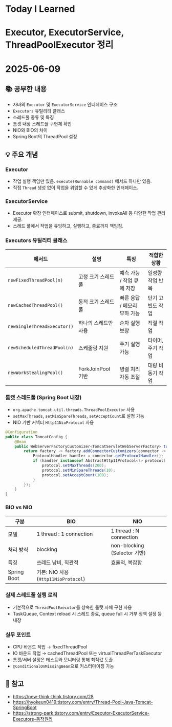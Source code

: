 # Today I Learned  
# Executor, ExecutorService, ThreadPoolExecutor 정리  
# 2025-06-09  

## 📚 공부한 내용  
- 자바의 `Executor` 및 `ExecutorService` 인터페이스 구조  
- `Executors` 유틸리티 클래스  
- 스레드풀 종류 및 특징  
- 톰캣 내장 스레드풀 구현체 확인
- NIO와 BIO의 차이  
- Spring Boot의 ThreadPool 설정

## 💡 주요 개념  

### Executor  
- 작업 실행 책임만 있음. `execute(Runnable command)` 메서드 하나만 있음.  
- 직접 `Thread` 생성 없이 작업을 위임할 수 있게 추상화한 인터페이스.

### ExecutorService  
- Executor 확장 인터페이스로 submit, shutdown, invokeAll 등 다양한 작업 관리 제공.  
- 스레드 풀에서 작업을 큐잉하고, 실행하고, 종료까지 책임짐.

### Executors 유틸리티 클래스  
| 메서드 | 설명 | 특징 | 적합한 상황 |
|--------|------|------|-------------|
| `newFixedThreadPool(n)` | 고정 크기 스레드 풀 | 예측 가능 / 작업 큐에 저장 | 일정량 작업 반복 |
| `newCachedThreadPool()` | 동적 크기 스레드 풀 | 빠른 응답 / 메모리 부하 가능 | 단기 고빈도 작업 |
| `newSingleThreadExecutor()` | 하나의 스레드만 사용 | 순차 실행 보장 | 직렬 작업 |
| `newScheduledThreadPool(n)` | 스케줄링 지원 | 주기 실행 가능 | 타이머, 주기 작업 |
| `newWorkStealingPool()` | ForkJoinPool 기반 | 병렬 처리 자동 조절 | 대량 비동기 작업 |

### 톰캣 스레드풀 (Spring Boot 내장)  
- `org.apache.tomcat.util.threads.ThreadPoolExecutor` 사용  
- `setMaxThreads`, `setMinSpareThreads`, `setAcceptCount`로 설정 가능  
- NIO 기반 커넥터 `Http11NioProtocol` 사용  

```java
@Configuration
public class TomcatConfig {
    @Bean
    public WebServerFactoryCustomizer<TomcatServletWebServerFactory> tomcatCustomizer() {
        return factory -> factory.addConnectorCustomizers(connector -> {
            ProtocolHandler handler = connector.getProtocolHandler();
            if (handler instanceof AbstractHttp11Protocol<?> protocol) {
                protocol.setMaxThreads(200);
                protocol.setMinSpareThreads(10);
                protocol.setAcceptCount(100);
            }
        });
    }
}
```

### BIO vs NIO  

| 구분 | BIO | NIO |
|------|-----|-----|
| 모델 | 1 thread : 1 connection | 1 thread : N connection |
| 처리 방식 | blocking | non-blocking (Selector 기반) |
| 특징 | 쓰레드 낭비, 직관적 | 효율적, 복잡함 |
| Spring Boot | 기본: NIO 사용 (`Http11NioProtocol`) |

### 실제 스레드풀 실행 로직  
- 기본적으로 `ThreadPoolExecutor`를 상속한 톰캣 자체 구현 사용  
- TaskQueue, Context reload 시 스레드 종료, queue full 시 거부 정책 설정 등 내장  

### 실무 포인트  
- CPU 바운드 작업 → fixedThreadPool  
- IO 바운드 작업 → cachedThreadPool 또는 virtualThreadPerTaskExecutor  
- 톰캣/서버 설정은 테스트와 모니터링 통해 최적값 도출  
- `@ConditionalOnMissingBean`으로 커스터마이징 가능

## 🔗 참고  
- https://new-think-think.tistory.com/28
- https://hyokeun0419.tistory.com/entry/Thread-Pool-Java-Tomcat-SpringBoot  
- https://strong-park.tistory.com/entry/Executor-ExecutorService-Executors-동작원리
